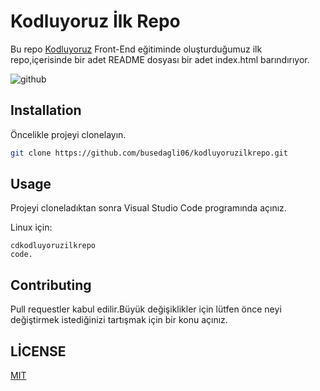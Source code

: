 # Kodluyoruz İlk Repo
Bu repo [Kodluyoruz](https://kodluyoruz.org/) Front-End eğitiminde oluşturduğumuz ilk repo,içerisinde bir adet README dosyası bir adet index.html barındırıyor.

![github](figures/github.png)

## Installation
Öncelikle projeyi clonelayın.
```bash
git clone https://github.com/busedagli06/kodluyoruzilkrepo.git

```
## Usage
Projeyi cloneladıktan sonra Visual Studio Code programında açınız.

Linux için:
```linux
cdkodluyoruzilkrepo
code.

```

## Contributing

Pull requestler kabul edilir.Büyük değişiklikler için lütfen önce neyi değiştirmek istediğinizi tartışmak için bir konu açınız.

## LİCENSE

[MIT](https://choosealicense.com/licenses/mit/)
